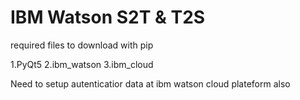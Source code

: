 # IBM Watson S2T & T2S
 
required files to download with pip

1.PyQt5
2.ibm_watson
3.ibm_cloud


Need to setup autenticatior data at ibm watson cloud plateform also
